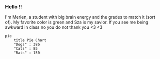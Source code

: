 ### Hello !!
I'm Merien, a student with big brain energy and the grades to match it (sort of). My favorite color is green and Sza is my savior. If you see me being awkward in class no you do not thank you <3 <3
```mermaid
pie
    title Pie Chart
    "Dogs" : 386
    "Cats" : 85
    "Rats" : 150 
```
